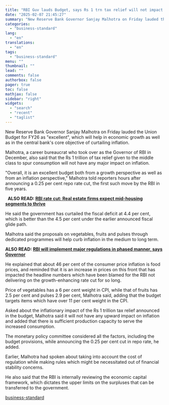 ```yaml
---
title: "RBI Guv lauds Budget, says Rs 1 trn tax relief will not impact inflation"
date: "2025-02-07 21:45:27"
summary: "New Reserve Bank Governor Sanjay Malhotra on Friday lauded the Union Budget for FY26 as \"excellent\", which will help in economic growth as well as in the central bank's core objective of curtailing inflation. Malhotra, a career bureaucrat who took over as the Governor of RBI in December, also said..."
categories:
  - "business-standard"
lang:
  - "en"
translations:
  - "en"
tags:
  - "business-standard"
menu: ""
thumbnail: ""
lead: ""
comments: false
authorbox: false
pager: true
toc: false
mathjax: false
sidebar: "right"
widgets:
  - "search"
  - "recent"
  - "taglist"
---
```


New Reserve Bank Governor Sanjay Malhotra on Friday lauded the Union Budget for FY26 as "excellent", which will help in economic growth as well as in the central bank's core objective of curtailing inflation.

Malhotra, a career bureaucrat who took over as the Governor of RBI in December, also said that the Rs 1 trillion of tax relief given to the middle class to spur consumption will not have any major impact on inflation.

"Overall, it is an excellent budget both from a growth perspective as well as from an inflation perspective," Malhotra told reporters hours after announcing a 0.25 per cent repo rate cut, the first such move by the RBI in five years. 

 
**ALSO READ: [RBI rate cut: Real estate firms expect mid-housing segments to thrive](/industry/news/rbi-rate-cut-real-estate-firms-expect-mid-housing-segments-to-thrive-125020700874_1.html)**

He said the government has curtailed the fiscal deficit at 4.4 per cent, which is better than the 4.5 per cent under the earlier announced fiscal glide path.

Malhotra said the proposals on vegetables, fruits and pulses through dedicated programmes will help curb inflation in the medium to long term. 


**ALSO READ: [RBI will implement major regulations in phased manner, says Governor](/finance/news/implementation-for-major-regulations-to-be-in-phased-manner-says-rbi-guv-125020700559_1.html)**

He explained that about 46 per cent of the consumer price inflation is food prices, and reminded that it is an increase in prices on this front that has impacted the headline numbers which have been blamed for the RBI not delivering on the growth-enhancing rate cut for so long.

Price of vegetables has a 6 per cent weight in CPI, while that of fruits has 2.5 per cent and pulses 2.9 per cent, Malhotra said, adding that the budget targets items which have over 11 per cent weight in the CPI.

Asked about the inflationary impact of the Rs 1 trillion tax relief announced in the budget, Malhotra said it will not have any upward impact on inflation and added that there is sufficient production capacity to serve the increased consumption.

The monetary policy committee considered all the factors, including the budget provisions, while announcing the 0.25 per cent cut in repo rate, he added.

Earlier, Malhotra had spoken about taking into account the cost of regulation while making rules which might be necessitated out of financial stability concerns.

He also said that the RBI is internally reviewing the economic capital framework, which dictates the upper limits on the surpluses that can be transferred to the government.

[business-standard](https://www.business-standard.com/economy/news/rbi-guv-lauds-budget-says-rs-1-trn-tax-relief-will-not-impact-inflation-125020701537_1.html)
